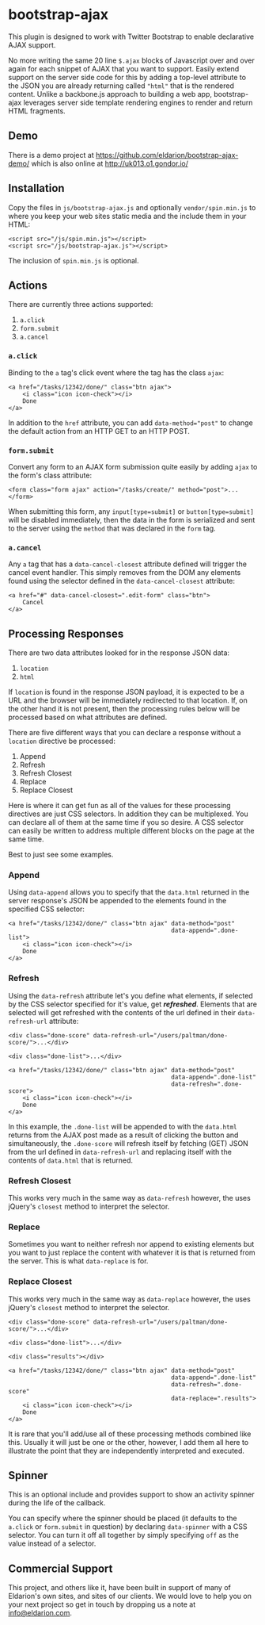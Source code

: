 # bootstrap-ajax

This plugin is designed to work with Twitter Bootstrap to enable declarative AJAX support.

No more writing the same 20 line ```$.ajax``` blocks of Javascript over and over again for each snippet of AJAX that you want to support. Easily extend support on the server side code for this by adding a top-level attribute to the JSON you are already returning called ```"html"``` that is the rendered content. Unlike a backbone.js approach to building a web app, bootstrap-ajax leverages server side template rendering engines to render and return HTML fragments.

## Demo

There is a demo project at https://github.com/eldarion/bootstrap-ajax-demo/ which is also online at http://uk013.o1.gondor.io/


## Installation

Copy the files in ```js/bootstrap-ajax.js``` and optionally ```vendor/spin.min.js``` to where
you keep your web sites static media and the include them in your HTML:

```
<script src="/js/spin.min.js"></script>
<script src="/js/bootstrap-ajax.js"></script>
```

The inclusion of ```spin.min.js``` is optional.


## Actions
There are currently three actions supported:

1. ```a.click```
2. ```form.submit```
3. ```a.cancel```

### ```a.click```
Binding to the ```a``` tag's click event where the tag has the class ```ajax```:

```
<a href="/tasks/12342/done/" class="btn ajax">
    <i class="icon icon-check"></i>
    Done
</a>
```

In addition to the ```href``` attribute, you can add ```data-method="post"``` to
change the default action from an HTTP GET to an HTTP POST.


### ```form.submit```
Convert any form to an AJAX form submission quite easily by adding ```ajax``` to the
form's class attribute:

```
<form class="form ajax" action="/tasks/create/" method="post">...</form>
```

When submitting this form, any ```input[type=submit]``` or ```button[type=submit]```
will be disabled immediately, then the data in the form is serialized and sent to the
server using the ```method``` that was declared in the ```form``` tag.


### ```a.cancel```
Any ```a``` tag that has a ```data-cancel-closest``` attribute defined will trigger
the cancel event handler. This simply removes from the DOM any elements found using
the selector defined in the ```data-cancel-closest``` attribute:

```
<a href="#" data-cancel-closest=".edit-form" class="btn">
    Cancel
</a>
```


## Processing Responses
There are two data attributes looked for in the response JSON data:

1. ```location```
2. ```html```

If ```location``` is found in the response JSON payload, it is expected to be a URL
and the browser will be immediately redirected to that location. If, on the other hand
it is not present, then the processing rules below will be processed based on
what attributes are defined.

There are five different ways that you can declare a response without a ```location```
directive be processed:

1. Append
2. Refresh
3. Refresh Closest
4. Replace
5. Replace Closest

Here is where it can get fun as all of the values for these processing directives are
just CSS selectors. In addition they can be multiplexed. You can declare all of them
at the same time if you so desire. A CSS selector can easily be written to address
multiple different blocks on the page at the same time.

Best to just see some examples.

### Append

Using ```data-append``` allows you to specify that the ```data.html``` returned in the
server response's JSON be appended to the elements found in the specified CSS selector:

```
<a href="/tasks/12342/done/" class="btn ajax" data-method="post"
                                              data-append=".done-list">
    <i class="icon icon-check"></i>
    Done
</a>
```

### Refresh

Using the ```data-refresh``` attribute let's you define what elements, if selected by the
CSS selector specified for it's value, get **_refreshed_**. Elements that are selected will
get refreshed with the contents of the url defined in their ```data-refresh-url```
attribute:

```
<div class="done-score" data-refresh-url="/users/paltman/done-score/">...</div>

<div class="done-list">...</div>

<a href="/tasks/12342/done/" class="btn ajax" data-method="post"
                                              data-append=".done-list"
                                              data-refresh=".done-score">
    <i class="icon icon-check"></i>
    Done
</a>
```

In this example, the ```.done-list``` will be appended to with the ```data.html``` returns from 
the AJAX post made as a result of clicking the button and simultaneously, the ```.done-score```
will refresh itself by fetching (GET) JSON from the url defined in ```data-refresh-url``` and
replacing itself with the contents of ```data.html``` that is returned.

### Refresh Closest

This works very much in the same way as ```data-refresh``` however, the uses jQuery's ```closest```
method to interpret the selector.

### Replace

Sometimes you want to neither refresh nor append to existing elements but you want to just replace
the content with whatever it is that is returned from the server. This is what ```data-replace```
is for.

### Replace Closest

This works very much in the same way as ```data-replace``` however, the uses jQuery's ```closest```
method to interpret the selector.

```
<div class="done-score" data-refresh-url="/users/paltman/done-score/">...</div>

<div class="done-list">...</div>

<div class="results"></div>

<a href="/tasks/12342/done/" class="btn ajax" data-method="post"
                                              data-append=".done-list"
                                              data-refresh=".done-score"
                                              data-replace=".results">
    <i class="icon icon-check"></i>
    Done
</a>
```

It is rare that you'll add/use all of these processing methods combined like this. Usually it will
just be one or the other, however, I add them all here to illustrate the point that they are
independently interpreted and executed.

## Spinner
This is an optional include and provides support to show an activity spinner during the life of the callback.

You can specify where the spinner should be placed (it defaults to the ```a.click``` or ```form.submit``` in question) by declaring ```data-spinner``` with a CSS selector. You can turn it off all together by simply specifying ```off``` as the value instead of a selector.


## Commercial Support

This project, and others like it, have been built in support of many of Eldarion's
own sites, and sites of our clients. We would love to help you on your next project
so get in touch by dropping us a note at info@eldarion.com.